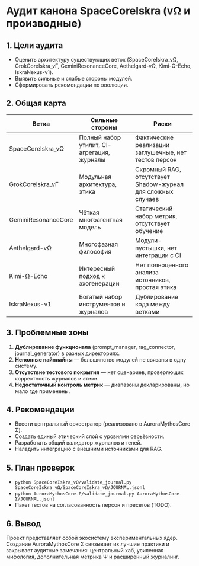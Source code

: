# Аудит канона SpaceCoreIskra (vΩ и производные)

## 1. Цели аудита
- Оценить архитектуру существующих веток (SpaceCoreIskra_vΩ, GrokCoreIskra_vΓ, GeminiResonanceCore, Aethelgard-vΩ, Kimi-Ω-Echo, IskraNexus-v1).
- Выявить сильные и слабые стороны модулей.
- Сформировать рекомендации по эволюции.

## 2. Общая карта
| Ветка | Сильные стороны | Риски |
|-------|-----------------|-------|
| SpaceCoreIskra_vΩ | Полный набор утилит, CI-агрегация, журналы | Фактические реализации заглушечные, нет тестов персон |
| GrokCoreIskra_vΓ | Модульная архитектура, этика | Скромный RAG, отсутствует Shadow-журнал для сложных случаев |
| GeminiResonanceCore | Чёткая многоагентная модель | Статический набор метрик, отсутствует обучение |
| Aethelgard-vΩ | Многофазная философия | Модули-пустышки, нет интеграции с CI |
| Kimi-Ω-Echo | Интересный подход к эхогенерации | Нет полноценного анализа источников, простая этика |
| IskraNexus-v1 | Богатый набор инструментов и журналов | Дублирование кода между ветками |

## 3. Проблемные зоны
1. **Дублирование функционала** (prompt_manager, rag_connector, journal_generator) в разных директориях.
2. **Неполные пайплайны** — большинство модулей не связаны в одну систему.
3. **Отсутствие тестового покрытия** — нет сценариев, проверяющих корректность журналов и этики.
4. **Недостаточный контроль метрик** — диапазоны декларированы, но мало где применены.

## 4. Рекомендации
- Ввести центральный оркестратор (реализовано в AuroraMythosCore Σ).
- Создать единый этический слой с уровнями серьёзности.
- Разработать общий валидатор журналов и теней.
- Наладить интеграцию с внешними источниками для RAG.

## 5. План проверок
- `python SpaceCoreIskra_vΩ/validate_journal.py SpaceCoreIskra_vΩ/SpaceCoreIskra_vΩ/JOURNAL.jsonl`
- `python AuroraMythosCore-Σ/validate_journal.py AuroraMythosCore-Σ/JOURNAL.jsonl`
- Пакет тестов на согласованность персон и пресетов (TODO).

## 6. Вывод
Проект представляет собой экосистему экспериментальных ядер. Создание AuroraMythosCore Σ связывает их лучшие практики и закрывает аудитные замечания: центральный хаб, усиленная мифология, дополнительная метрика Ψ и расширенный журналинг.
